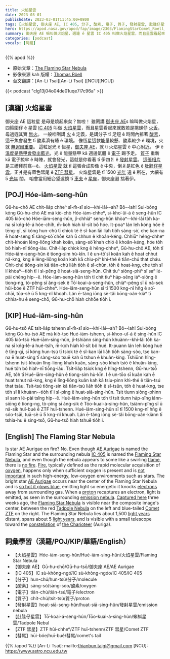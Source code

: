 ```yaml
---
title: 火焰星雲
date: 2023-03-01
publishdate: 2023-03-01T11:45:00+0800
tags: [火焰星雲, 御夫座 AE, IC 405, 分子, 酸素, 電子, 質子, 發射星雲, 肚胿仔星雲, ZTF 彗星, 彗尾]
hero: https://apod.nasa.gov/apod/fap/image/2303/FlamingStarComet_Roell_1080.jpg
summary: 御夫座 AE 嘛叫做火焰星，週邊 ê 星雲 IC 405 叫做火焰星雲，而且星雲看起來就敢若是燒甲足焰 ê 捲螺仔火。
categories: [podcast]
vocals: [阿錕]
---
```


{{% apod %}}

- 原始文章：[The Flaming Star Nebula](https://apod.nasa.gov/apod/ap230301.html)
- 影像來源 kah 版權：[Thomas Röell](https://www.instagram.com/pilot_astro/)
- 台文翻譯：[An-Li Tsai][An-Li Tsai] ([NCU][NCU])

{{< podcast "clg13j04o04de01uqe7l7c96a" >}}

## [漢羅] 火焰星雲
御夫座 AE 這粒星 是毋是燒起來矣？無啦！
雖罔講 [御夫座 AE][AE Aurigae 1]s 嘛叫做火焰星，四箍圍仔 ê 星雲 [IC 405][IC 405] 叫做 [火焰星雲][Flaming Star Nebula 1]，而且星雲看起來就敢若是捲螺仔 [火舌][flame]，毋過遐其實 [無火][no fire]。
一般咱咧講 [火][Fire] ê 定義，是講分子 tī 足短 ê 時間內掠著 [酸素][oxygen]，這干焦會發生 tī 酸素濟有賰 ê 環境。
像恆星這款能量較懸、酸素較少 ê 環境，火就 [無遐爾重要][not important]。
這粒足光 ê 恆星，[御夫座 AE][AE Aurigae 2]，就 tī 火焰星雲 ê 中心附近。
伊 ê [溫度是懸甲會發出藍光][so hot it glows blue]，光 ê 能量懸甲 kā 週邊氣體 ê [電子][electrons] 踢予走。
[質子][proton] 重新 kā 電子掠牢 ê 時陣，就會發光，這就是你看著 tī 伊四爿 ê [發射星雲][emission nebula]。
[這張相片][Captured here] 是三禮拜前翕--ê。
[火焰星雲][Flaming Star Nebula 2] 就 tī 這張合成影像 ê 中央，倒爿是紅色 ê [肚胿仔星雲][Tadpole Nebula]，正爿是有藍色彗尾 ê [ZTF 彗星][Comet ZTF]。
火焰星雲是 tī 1500 [光年][light years 1] 遠 ê 所在，大細有 5 [光年][light years 2] 闊。
咱會當用細台望遠鏡 tī [車夫][the Charioteer] ê [星座][constellation]，御夫座遐 揣著伊。


## [POJ] Hóe-iām-seng-hûn
Gū-hu-chō AE chit-lia̍p chheⁿ sī-m̄-sī sio--khí-lâi--ah? Bô--lah!
Sui-bóng kóng Gū-hu-chō AE mā kiò-chò Hóe-iām-chheⁿ, sì-kho͘-ûi-á ê seng-hûn IC 405 kiò-chò Hóe-iām-seng-hûn, jî-chhiáⁿ seng-hûn khòaⁿ--khí-lâi to̍h ka-na sī kńg-lê-á hóe-chi̍h, m̄-koh hiah kî-si̍t bô hóe.
It-poaⁿ lán leh kóng hóe ê tēng-gī, sī kóng hun-chú tī chiok té ê sî-kan lāi lia̍h tio̍h sàng-sò͘, che kan-na ē hoat-seng tī sàng-sò͘ chōe kah ū chhun ê khoân-kéng.
Chhiūⁿ hêng-chheⁿ chit-khoán lêng-liōng khah koân, sàng-sò͘ khah chió ê khoân-kéng, hóe to̍h bô hiah-nī tiōng-iàu.
Chi̍t-lia̍p chiok kng ê hêng-chheⁿ, Gū-hu-chō AE, to̍h tī Hóe-iām-seng-hûn ê tiong-sim hù-kīn.
I ê un-tō͘ sī koân kah ē hoat chhut nâ-kng, kng ê lêng-liōng koân kah kā chiu-piⁿ khì-thé ê tiān-chú that cháu.
Chit-chú tiông-sin kā tiān-chú lia̍h tio̍h ê sî-chūn, to̍h ē hoat-kng, che to̍h sī lí khòaⁿ--tio̍h tī i sì-pêng ê hoat-siā-seng-hûn.
Chit tiuⁿ siòng-phìⁿ sī saⁿ lé-pài chêng hip--ê.
Hóe-iām-seng-hûn to̍h tī chit tiuⁿ ha̍p-sêng iáⁿ-siōng ê tiong-ng, tò-pêng sī âng-sek ê Tō͘-koai-á-seng-hûn, chiàⁿ-pêng sī ū nâ-sek hūi-bóe ê ZTF hūi-chheⁿ.
Hóe-iām-seng-hûn sī tī 1500 kng-nî hn̄g ê só͘-chāi, tōa-sè ū 5 kng-nî khoah.
Lán ē-tàng iōng sè-tâi bōng-oán-kiàⁿ tī chhia-hu ê seng-chō, Gū-hu-chō hiah chhōe tio̍h i.




## [KIP] Hué-iām-sing-hûn
Gū-hu-tsō AE tsit-lia̍p tshenn sī-m̄-sī sio--khí-lâi--ah? Bô--lah!
Sui-bóng kóng Gū-hu-tsō AE mā kiò-tsò Hué-iām-tshenn, sì-khoo-uî-á ê sing-hûn IC 405 kiò-tsò Hué-iām-sing-hûn, jî-tshiánn sing-hûn khuànn--khí-lâi to̍h ka-na sī kńg-lê-á hué-tsi̍h, m̄-koh hiah kî-si̍t bô hué.
It-puann lán leh kóng hué ê tīng-gī, sī kóng hun-tsú tī tsiok té ê sî-kan lāi lia̍h tio̍h sàng-sòo, tse kan-na ē huat-sing tī sàng-sòo tsuē kah ū tshun ê khuân-kíng.
Tshiūnn hîng-tshenn tsit-khuán lîng-liōng khah kuân, sàng-sòo khah tsió ê khuân-kíng, hué to̍h bô hiah-nī tiōng-iàu.
Tsi̍t-lia̍p tsiok kng ê hîng-tshenn, Gū-hu-tsō AE, to̍h tī Hué-iām-sing-hûn ê tiong-sim hù-kīn.
I ê un-tōo sī kuân kah ē huat tshut nâ-kng, kng ê lîng-liōng kuân kah kā tsiu-pinn khì-thé ê tiān-tsú that tsáu.
Tsit-tsú tiông-sin kā tiān-tsú lia̍h tio̍h ê sî-tsūn, to̍h ē huat-kng, tse to̍h sī lí khuànn--tio̍h tī i sì-pîng ê huat-siā-sing-hûn.
Tsit tiunn siòng-phìnn sī sann lé-pài tsîng hip--ê.
Hué-iām-sing-hûn to̍h tī tsit tiunn ha̍p-sîng iánn-siōng ê tiong-ng, tò-pîng sī âng-sik ê Tōo-kuai-á-sing-hûn, tsiànn-pîng sī ū nâ-sik huī-bué ê ZTF huī-tshenn.
Hué-iām-sing-hûn sī tī 1500 kng-nî hn̄g ê sóo-tsāi, tuā-sè ū 5 kng-nî khuah.
Lán ē-tàng iōng sè-tâi bōng-uán-kiànn tī tshia-hu ê sing-tsō, Gū-hu-tsō hiah tshuē tio̍h i.



## [English] The Flaming Star Nebula
Is star AE Aurigae on fire?
No.
Even though [AE Aurigae][AE Aurigae 1] is named the Flaming Star and the surrounding nebula [IC 405][IC 405] is named the [Flaming Star Nebula][Flaming Star Nebula 1], and even though the nebula appears to some like a swirling [flame][flame], there is [no fire][no fire].
[Fire][Fire], typically defined as the rapid molecular acquisition of [oxygen][oxygen], happens only when sufficient oxygen is present and is [not important][not important] in such high-energy, low-oxygen environments such as stars.
The bright star [AE Aurigae][AE Aurigae 2] occurs near the center of the Flaming Star Nebula and is [so hot it glows blue][so hot it glows blue], emitting light so energetic it knocks [electrons][electrons] away from surrounding gas.
When a [proton][proton] recaptures an electron, light is emitted, as seen in the surrounding [emission nebula][emission nebula].
[Captured here][Captured here] three weeks ago, the [Flaming Star Nebula][Flaming Star Nebula 2] is visible near the composite image's center, between the red [Tadpole Nebula][Tadpole Nebula] on the left and blue-tailed [Comet ZTF][Comet ZTF] on the right.
The Flaming Star Nebula lies about 1,500 [light years][light years 1] distant, spans about 5 [light years][light years 2], and is visible with a small telescope toward the [constellation][constellation] of [the Charioteer][the Charioteer] (Auriga).


## 詞彙學習（漢羅/POJ/KIP/華語/English）
- 【火焰星雲】Hóe-iām-seng-hûn/Hué-iām-sing-hûn/火焰星雲/Flaming Star Nebula
- 【御夫座 AE】Gū-hu-chō/Gū-hu-tsō/御夫座 AE/AE Aurigae
- 【IC 405】IC sù-khòng-ngó͘/IC sù-khòng-ngóo/IC 405/IC 405
- 【分子】hun-chú/hun-tsú/分子/molecule
- 【酸素】sàng-sò͘/sàng-sòo/酸素/oxygen
- 【電子】tiān-chú/tiān-tsú/電子/electron
- 【質子】chit-chú/tsit-tsú/質子/proton
- 【發射星雲】hoat-siā-seng-hûn/huat-siā-sing-hûn/發射星雲/emission nebula
- 【肚胿仔星雲】Tō͘-koai-á-seng-hûn/Tōo-kuai-á-sing-hûn/蝌蚪星雲/Tadpole Nebul
- 【ZTF 彗星】ZTF hūi-chheⁿ/ZTF huī-tshenn/ZTF 彗星/Comet ZTF
- 【彗尾】hūi-bóe/huī-bué/彗尾/comet's tail


{{% /apod %}}
[An-Li Tsai]: mailto:thianbun.taigi@gmail.com
[NCU]: https://www.astro.ncu.edu.tw

[copyright]: https://apod.nasa.gov/apod/fap/lib/about_apod.html#srapply
[License]: https://creativecommons.org/licenses/by/2.0/

[AE Aurigae 1]:https://en.wikipedia.org/wiki/AE_Aurigae
[IC 405]:https://apod.nasa.gov/apod/ap200107.html
[Flaming Star Nebula 1]:https://www.daviddarling.info/encyclopedia/F/Flaming_Star_Nebula.html
[flame]:https://apod.nasa.gov/apod/ap180826.html
[no fire]:https://www.nfpa.org/News-and-Research/News-and-media/Press-Room/Reporters-Guide-to-Fire-and-NFPA/Key-Fire-Safety-Tips
[Fire]:https://en.wikipedia.org/wiki/Fire
[oxygen]:https://periodic.lanl.gov/8.shtml
[not important]:https://media.istockphoto.com/id/509119713/photo/weimaraner-with-head-cocked.jpg?s=612x612&w=0&k=20&c=FMXNT4yye2_I5n5Z8ZGJZxlYnosXXw9xPcUQ1FtATdM=
[AE Aurigae 2]:https://www.nsf.gov/news/mmg/mmg_disp.jsp?med_id=57052
[so hot it glows blue]:https://www.youtube.com/watch?v=igDZ8CMWq1k
[electrons]:https://history.aip.org/exhibits/electron/
[proton]:https://en.wikipedia.org/wiki/Proton
[emission nebula]:https://apod.nasa.gov/apod/emission_nebulae.html
[Captured here]:https://www.instagram.com/p/Cou3cnzs6zV/
[Flaming Star Nebula 2]:https://ui.adsabs.harvard.edu/abs/2004ApJ...616..257F/abstract
[Tadpole Nebula]:https://apod.nasa.gov/apod/ap221219.html
[Comet ZTF]:https://apod.nasa.gov/apod/ap230221.html
[light years 1]:http://chandra.harvard.edu/photo/cosmic_distance.html
[light years 2]:https://spaceplace.nasa.gov/light-year/
[constellation]:http://www.astro.wisc.edu/~dolan/constellations/extra/constellations.html
[the Charioteer]:https://en.wikipedia.org/wiki/Auriga_(constellation)


